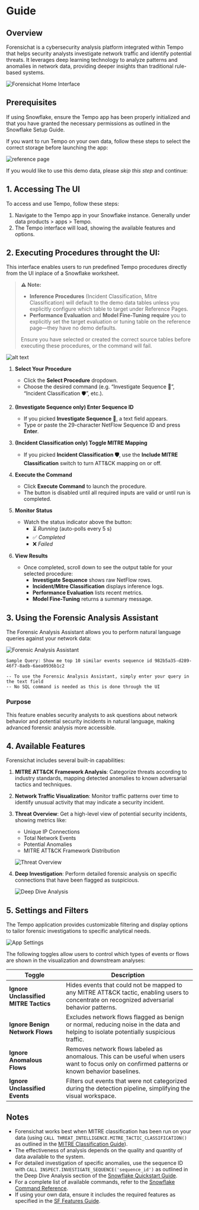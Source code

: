 # Guide

## Overview
Forensichat is a cybersecurity analysis platform integrated within Tempo that helps security analysts investigate network traffic and identify potential threats. It leverages deep learning technology to analyze patterns and anomalies in network data, providing deeper insights than traditional rule-based systems.

![Forensichat Home Interface](./assets/forensichatHome.png)

## Prerequisites
If using Snowflake, ensure the Tempo app has been properly initialized and that you have granted the necessary permissions as outlined in the Snowflake Setup Guide. 

If you want to run Tempo on your own data, follow these steps to select the correct storage before launching the app:  

![reference page](./assets/reference_navi.gif)

If you would like to use this demo data, please *skip this step* and continue: 

## 1. Accessing The UI

To access and use Tempo, follow these steps:

1. Navigate to the Tempo app in your Snowflake instance. Generally under data products > apps > Tempo.
2. The Tempo interface will load, showing the available features and options.


## 2. Executing Procedures throught the UI:
This interface enables users to run predefined Tempo procedures directly from the UI inplace of a Snowflake worksheet.


> **⚠️ Note:**  
> - **Inference Procedures** (Incident Classification, Mitre Classification) will default to the demo data tables unless you explicitly configure which table to target under Reference Pages.  
> - **Performance Evaluation** and **Model Fine-Tuning** **require** you to explicitly set the target evaluation or tuning table on the reference page—they have no demo defaults.  
>
> Ensure you have selected or created the correct source tables before executing these procedures, or the command will fail.  

![alt text](assets/ForensichatExecConsole.png)


1. **Select Your Procedure**  
   - Click the **Select Procedure** dropdown.  
   - Choose the desired command (e.g. “Investigate Sequence 🔎”, “Incident Classification 🛡️”, etc.).

2. **(Investigate Sequence only) Enter Sequence ID**  
   - If you picked **Investigate Sequence 🔎**, a text field appears.  
   - Type or paste the 29-character NetFlow Sequence ID and press **Enter**.

3. **(Incident Classification only) Toggle MITRE Mapping**  
   - If you picked **Incident Classification 🛡️**, use the **Include MITRE Classification** switch to turn ATT&CK mapping on or off.

4. **Execute the Command**  
   - Click **Execute Command** to launch the procedure.  
   - The button is disabled until all required inputs are valid or until run is completed.

5. **Monitor Status**  
   - Watch the status indicator above the button:  
     - ⏳ *Running* (auto-polls every 5 s)  
     - ✅ *Completed*  
     - ❌ *Failed*

6. **View Results**  
   - Once completed, scroll down to see the output table for your selected procedure:  
     - **Investigate Sequence** shows raw NetFlow rows.  
     - **Incident/Mitre Classification** displays inference logs.  
     - **Performance Evaluation** lists recent metrics.  
     - **Model Fine-Tuning** returns a summary message.

## 3. Using the Forensic Analysis Assistant

The Forensic Analysis Assistant allows you to perform natural language queries against your network data:

![Forensic Analysis Assistant](./assets/ForensicQuery.png)

`Sample Query: Show me top 10 similar events sequence id 982b5a35-d289-46f7-8adb-6aea0936b1c2`

```
-- To use the Forensic Analysis Assistant, simply enter your query in the text field
-- No SQL command is needed as this is done through the UI
```

### Purpose
This feature enables security analysts to ask questions about network behavior and potential security incidents in natural language, making advanced forensic analysis more accessible.

## 4. Available Features

Forensichat includes several built-in capabilities:

1. **MITRE ATT&CK Framework Analysis**: Categorize threats according to industry standards, mapping detected anomalies to known adversarial tactics and techniques.

2. **Network Traffic Visualization**: Monitor traffic patterns over time to identify unusual activity that may indicate a security incident.

3. **Threat Overview**: Get a high-level view of potential security incidents, showing metrics like:
   - Unique IP Connections
   - Total Network Events
   - Potential Anomalies
   - MITRE ATT&CK Framework Distribution
   
   ![Threat Overview](./assets/threatoverview.png)

4. **Deep Investigation**: Perform detailed forensic analysis on specific connections that have been flagged as suspicious.
   
   ![Deep Dive Analysis](./assets/DeepDive.png)

## 5. Settings and Filters
The Tempo application provides customizable filtering and display options to tailor forensic investigations to specific analytical needs.

![App Settings](./assets/ForensicSettings.png)

The following toggles allow users to control which types of events or flows are shown in the visualization and downstream analyses:

| Toggle | Description |
|--------|-------------|
| **Ignore Unclassified MITRE Tactics** | Hides events that could not be mapped to any MITRE ATT&CK tactic, enabling users to concentrate on recognized adversarial behavior patterns. |
| **Ignore Benign Network Flows** | Excludes network flows flagged as benign or normal, reducing noise in the data and helping to isolate potentially suspicious traffic. |
| **Ignore Anomalous Flows** | Removes network flows labeled as anomalous. This can be useful when users want to focus only on confirmed patterns or known behavior baselines. |
| **Ignore Unclassified Events** | Filters out events that were not categorized during the detection pipeline, simplifying the visual workspace. |

## Notes
- Forensichat works best when MITRE classification has been run on your data (using `CALL THREAT_INTELLIGENCE.MITRE_TACTIC_CLASSIFICATION()` as outlined in the [MITRE Classification Guide](./mitreclass.md)).
- The effectiveness of analysis depends on the quality and quantity of data available to the system.
- For detailed investigation of specific anomalies, use the sequence ID with `CALL INSPECT.INVESTIGATE_SEQUENCE('sequence_id')` as outlined in the Deep Dive Analysis section of the [Snowflake Quickstart Guide](./snowflake.md).
- For a complete list of available commands, refer to the [Snowflake Command Reference](./snow_commandRef.md).
- If using your own data, ensure it includes the required features as specified in the [SF Features Guide](./SF_features.md).
